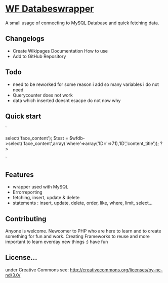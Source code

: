 # [WF Databeswrapper](http://webfacer.com)

A small usage of connecting to MySQL Database and quick fetching data.


## Changelogs

* Create Wikipages Documentation How to use
* Add to GitHub Repository


## Todo

* need to be reworked for some reason i add so many variables i do not need
* Querycounter does not work
* data which inserted doesnt esacpe do not now why


## Quick start

`
<?php				
$wfdb = WF_DB::connect();
			
$query = $wfdb->select('face_content');
$test = $wfdb->select('face_content',array('where'=>array('ID='=>71),'ID','content_title'));
?>
`
## Features

* wrapper used with MySQL
* Errorreporting
* fetching, insert, update & delete
* statements : insert, update, delete, order, like, where, limit, select...


## Contributing

Anyone is welcome. Newcomer to PHP who are here to learn and to create something for fun and work. Creating Frameworks to reuse and more important to learn everday new things :) have fun


## License...

under Creative Commons see: http://creativecommons.org/licenses/by-nc-nd/3.0/